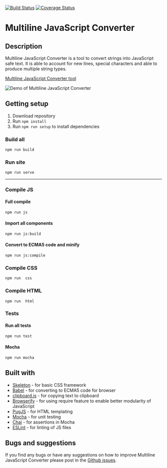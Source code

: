 [![Build Status](https://travis-ci.org/bbody/MultilineJavaScriptConverter.svg?branch=master)](https://travis-ci.org/bbody/MultilineJavaScriptConverterMultilineJavaScriptConverter)
[![Coverage Status](https://coveralls.io/repos/github/bbody/MultilineJavaScriptConverter/badge.svg?branch=master)](https://coveralls.io/github/bbody/MultilineJavaScriptConverter?branch=master)

# Multiline JavaScript Converter
## Description
Multiline JavaScript Converter is a tool to convert strings into JavaScript safe text. It is able to account for new lines, special characters and able to produce multiple string types.

[Multiline JavaScript Converter tool](http://jsstringconverter.bbody.io/)

![Demo of Multiline JavaScript Converter](https://s3-ap-southeast-2.amazonaws.com/bbody-images/github/MultilineJavaScriptConverter/demo.gif "Demo of Multiline JavaScript Converter")

## Getting setup
1. Download repository
2. Run `npm install`
3. Run `npm run setup` to install dependencies

### Build all
`npm run build`

### Run site
`npm run serve`

---

### Compile JS
#### Full compile
`npm run js`

#### Import all components
`npm run js:build`

#### Convert to ECMA5 code and minify
`npm run js:compile`

### Compile CSS
`npm run  css`

### Compile HTML
`npm run  html`

### Tests
#### Run all tests
`npm run test`

#### Mocha
`npm run mocha`

## Built with
- [Skeleton](http://getskeleton.com/) - for basic CSS framework
- [Babel](https://babeljs.io/) - for converting to ECMA5 code for browser
- [clipboard.js](https://clipboardjs.com/) - for copying text to clipboard
- [Browserify](http://browserify.org/) - for using require feature to enable better modularity of JavaScript
- [PugJS](https://pugjs.org) - for HTML templating
- [Mocha](https://mochajs.org/) - for unit testing
- [Chai](http://www.chaijs.com/) - for assertions in Mocha
- [ESLint](https://eslint.org/) - for linting of JS files

## Bugs and suggestions
If you find any bugs or have any suggestions on how to improve Multiline JavaScript Converter please post in the [Github issues](https://github.com/bbody/MultilineJavaScriptConverter/issues).
